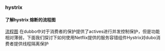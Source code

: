 ### hystrix 

#### 了解hystrix 熔断的流程图

[流程图](img/hystrix-command-flow-chart-640.png)
在dubbo中对于消费者的保护提供了actives进行并发控制保护，但是功能相对薄弱，下面我们探讨下如何使用Netflix提供的服务容错组件Hystrix对dubo消费者提供线程隔离保护
